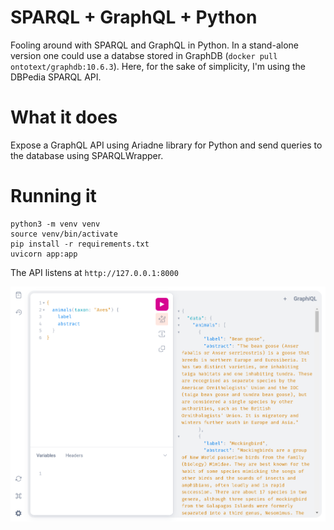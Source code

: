# SPARQL + GraphQL + Python

Fooling around with SPARQL and GraphQL in Python.
In a stand-alone version one could use a databse stored in GraphDB (`docker pull ontotext/graphdb:10.6.3`).
Here, for the sake of simplicity, I'm using the DBPedia SPARQL API.

# What it does

Expose a GraphQL API using Ariadne library for Python and send queries to the database using SPARQLWrapper.

# Running it

```
python3 -m venv venv
source venv/bin/activate
pip install -r requirements.txt
uvicorn app:app
```

The API listens at `http://127.0.0.1:8000`

![Ariadne API](./ariadne_api.png)